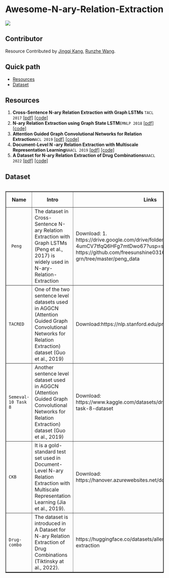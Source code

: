 # Awesome-N-ary-Relation-Extraction

![](http://img.shields.io/badge/Status-building-brightgreen)

## Contributor

Resource Contributed by [Jingqi Kang](https://github.com/JingqiKang), [Runzhe Wang](https://github.com/sid0527).

## Quick path
- [Resources](#resources)
- [Dataset](#dataset)

## Resources
1. **Cross-Sentence N-ary Relation Extraction with Graph LSTMs** `TACL 2017` [[pdf]](https://aclanthology.org/Q17-1008.pdf) [[code]](https://github.com/VioletPeng/GraphLSTM_release) 
2. **N-ary Relation Extraction using Graph State LSTM**`EMNLP 2018` [[pdf]](https://aclanthology.org/D18-1246.pdf) [[code]]( https://github.com/freesunshine0316/nary-grn) 
3. **Attention Guided Graph Convolutional Networks for Relation Extraction**`ACL 2019` [[pdf]](https://aclanthology.org/P19-1024.pdf) [[code]](https://github.com/Cartus/AGGCN) 
4. **Document-Level N -ary Relation Extraction with Multiscale Representation Learning**`NAACL 2019` [[pdf]](https://arxiv.org/abs/1904.02347) [[code]](https://hanover.azurewebsites.net/downloads/naacl2019.aspx) 
5. **A Dataset for N-ary Relation Extraction of Drug Combinations**`NAACL 2022` [[pdf]](https://arxiv.org/abs/2205.02289) [[code]](https://huggingface.co/allenai/drug-combo-classifier-pubmedbert-dapt) 

## Dataset
<div style="overflow-x: auto; overflow-y: auto; height: auto; width:100%;">
<table style="width:100%" border="2">
<thead>
  <tr>
    <th>Name</th>
    <th>Intro</th>
    <th>Links</th>
    <th>Detail</th>
    <th>Size & Stats</th>
    <th>Used</th>
  </tr>
</thead>
<tbody >
<tr>
	<td><code> Peng</code> </td>
    <td> The dataset in Cross-Sentence N-ary Relation Extraction with Graph LSTMs (Peng  et al., 2017) is widely used in N-ary-Relation-Extraction </td>
    <td> Download: 1. https://drive.google.com/drive/folders/1Jgw6A08nh-4umCV7tfqQ6HFg7mtDwo67?usp=sharing  |  2. https://github.com/freesunshine0316/nary-grn/tree/master/peng_data  </td>
    <td>The triples is from GDKD and CIVIC using distant supervision and the text is from PubMed. </td>
    <td>6987 triples, 6087 binary relations.</td>
    <td>Resources 1|2|3|4</td>
</tr>


<tr>
	<td><code>TACRED</code> </td>
    <td>One of the two sentence level datasets used in AGGCN (Attention Guided Graph Convolutional Networks for Relation Extraction) dataset (Guo et al., 2019) </td>
    <td> Download:https://nlp.stanford.edu/projects/tacred/ </td>
    <td>The dataset is introduced in Graph Convolution over Pruned Dependency Trees Improves Relation Extraction(Zhang et al., 2018) and can be used as a sentence level relation extraction task. </td>
    <td>106K instances, 41 relation types+ 'none' </td>
    <td>Resources 3</td>
</tr>

<tr>
	<td><code>Semeval-10 Task 8</code> </td>
    <td>Another sentence level dataset used in AGGCN (Attention Guided Graph Convolutional Networks for Relation Extraction) dataset (Guo et al., 2019) </td>
    <td> Download: https://www.kaggle.com/datasets/drtoshi/semeval2010-task-8-dataset</td>
    <td>The dataset is introduced in Graph Convolution over Pruned Dependency Trees Improves Relation Extraction(Zhang et al., 2018) and can be used as a sentence level relation extraction task. </td>
    <td>10717 instances, 9 relation types+ 'none'</td>
    <td>Resources 3</td>
</tr>

<tr>
	<td><code>CKB</code> </td>
    <td>It is a gold-standard test set used in Document-Level N-ary Relation Extraction with Multiscale Representation Learning (Jia et al., 2019).</td>
    <td> Download:   https://hanover.azurewebsites.net/downloads/naacl2019.aspx</td>
    <td>The dataset contains document-level annotation of drug-gene-mutation interactions manually curated by JAX. It is a high-quality KB containing facts from a few hundred PubMed articles for 86 genes </td>
    <td> Documents: 118+225 | Facts: 701+1324</td>
    <td>Resources 4</td>
</tr>

<tr>
	<td><code>Drug-combo</code> </td>
    <td>The dataset is introduced in A Dataset for N-ary Relation Extraction of Drug Combinations (Tiktinsky at al., 2022).</td>
    <td>  https://huggingface.co/datasets/allenai/drug-combo-extraction</td>
    <td> It can be used for variable-length n-ary relations and the relation information is of long range dependencies(cross-sentence).</td>
    <td> 1362 train, 272 test instances and  1248 relations.</td>
    <td>Resources 5</td>
</tr>


</tbody >
</table>
</div>
